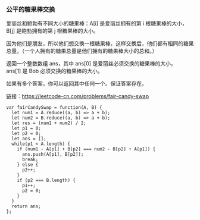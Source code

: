 <!--
 * @Author: 月魂
 * @Date: 2021-02-01 21:14:06
 * @LastEditTime: 2021-02-01 21:14:41
 * @LastEditors: 月魂
 * @Description: 
 * @FilePath: \leetcode-per-day\day26.md
-->
### 公平的糖果棒交换
爱丽丝和鲍勃有不同大小的糖果棒：A[i] 是爱丽丝拥有的第 i 根糖果棒的大小，B[j] 是鲍勃拥有的第 j 根糖果棒的大小。

因为他们是朋友，所以他们想交换一根糖果棒，这样交换后，他们都有相同的糖果总量。（一个人拥有的糖果总量是他们拥有的糖果棒大小的总和。）

返回一个整数数组 ans，其中 ans[0] 是爱丽丝必须交换的糖果棒的大小，ans[1] 是 Bob 必须交换的糖果棒的大小。

如果有多个答案，你可以返回其中任何一个。保证答案存在。

链接：https://leetcode-cn.com/problems/fair-candy-swap

```
var fairCandySwap = function(A, B) {
  let num1 = A.reduce((a, b) => a + b);
  let num2 = B.reduce((a, b) => a + b);
  let res = (num1 + num2) / 2;
  let p1 = 0;
  let p2 = 0;
  let ans = [];
  while(p1 < A.length) {
    if (num1 - A[p1] + B[p2] === num2 - B[p2] + A[p1]) {
      ans.push(A[p1], B[p2]);
      break;
    } else {
      p2++;
    }
    if (p2 === B.length) {
      p1++;
      p2 = 0;
    }
  }
  return ans;
};
```